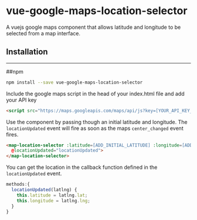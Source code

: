 vue-google-maps-location-selector
=============

A vuejs google maps component that allows latitude and longitude to be selected from a map interface.

## Installation
---------------
##npm
``` sh
npm install --save vue-google-maps-location-selector
```

Include the google maps script in the head of your index.html file and add your API key
``` html
<script src="https://maps.googleapis.com/maps/api/js?key=[YOUR_API_KEY_HERE]"></script>
```

Use the component by passing though an initial latitude and longitude.
The `locationUpdated` event will fire as soon as the maps `center_changed` event fires.
``` html
<map-location-selector :latitude=[ADD_INITIAL_LATITUDE] :longitude=[ADD_INITIAL_LONGITUDE]
  @locationUpdated="locationUpdated">
</map-location-selector>
```

You can get the location in the callback function defined in the `locationUpdated` event.
``` javascript
methods:{
  locationUpdated(latlng) {
    this.latitude = latlng.lat;
    this.longitude = latlng.lng;
  }
}
```
